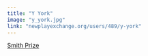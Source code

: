 ```yaml
---
title: "Y York"
image: "y_york.jpg"
link: "newplayexchange.org/users/489/y-york"
---
```


[Smith Prize](/programs/commissions)
